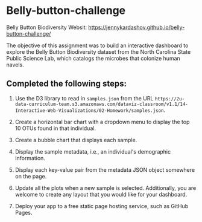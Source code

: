 # Belly-button-challenge

Belly Button Biodiversity Websit: https://jennykardashov.github.io/belly-button-challenge/

The objective of this assignment was to build an interactive dashboard to explore the Belly Button Biodiversity dataset from the North Carolina State Public Science Lab, which catalogs the microbes that colonize human navels.

## Completed the following steps:

1. Use the D3 library to read in `samples.json` from the URL `https://2u-data-curriculum-team.s3.amazonaws.com/dataviz-classroom/v1.1/14-Interactive-Web-Visualizations/02-Homework/samples.json`.

2. Create a horizontal bar chart with a dropdown menu to display the top 10 OTUs found in that individual.
3. Create a bubble chart that displays each sample.
4. Display the sample metadata, i.e., an individual's demographic information.
5. Display each key-value pair from the metadata JSON object somewhere on the page.
6. Update all the plots when a new sample is selected. Additionally, you are welcome to create any layout that you would like for your dashboard. 
7. Deploy your app to a free static page hosting service, such as GitHub Pages.

